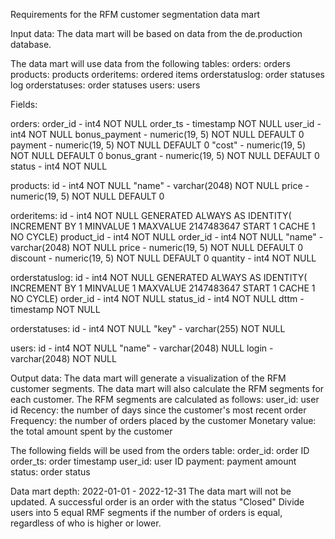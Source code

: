 Requirements for the RFM customer segmentation data mart

Input data:
The data mart will be based on data from the de.production database.

The data mart will use data from the following tables:
orders: orders
products: products
orderitems: ordered items
orderstatuslog: order statuses log
orderstatuses: order statuses
users: users

Fields:

orders:
    order_id - int4 NOT NULL
	order_ts - timestamp NOT NULL
	user_id - int4 NOT NULL
	bonus_payment - numeric(19, 5) NOT NULL DEFAULT 0
	payment - numeric(19, 5) NOT NULL DEFAULT 0
	"cost" - numeric(19, 5) NOT NULL DEFAULT 0
	bonus_grant - numeric(19, 5) NOT NULL DEFAULT 0
	status - int4 NOT NULL

products:
    id - int4 NOT NULL
	"name" - varchar(2048) NOT NULL
	price - numeric(19, 5) NOT NULL DEFAULT 0

orderitems:
    id - int4 NOT NULL GENERATED ALWAYS AS IDENTITY( INCREMENT BY 1 MINVALUE 1 MAXVALUE 2147483647 START 1 CACHE 1 NO CYCLE)
	product_id - int4 NOT NULL
	order_id - int4 NOT NULL
	"name" - varchar(2048) NOT NULL
	price - numeric(19, 5) NOT NULL DEFAULT 0
	discount - numeric(19, 5) NOT NULL DEFAULT 0
	quantity - int4 NOT NULL

orderstatuslog:
    id - int4 NOT NULL GENERATED ALWAYS AS IDENTITY( INCREMENT BY 1 MINVALUE 1 MAXVALUE 2147483647 START 1 CACHE 1 NO CYCLE)
	order_id - int4 NOT NULL
	status_id - int4 NOT NULL
	dttm - timestamp NOT NULL

orderstatuses:
    id - int4 NOT NULL
	"key" - varchar(255) NOT NULL

users:
    id - int4 NOT NULL
	"name" - varchar(2048) NULL
	login - varchar(2048) NOT NULL

Output data:
The data mart will generate a visualization of the RFM customer segments.
The data mart will also calculate the RFM segments for each customer.
The RFM segments are calculated as follows:
user_id: user id
Recency: the number of days since the customer's most recent order
Frequency: the number of orders placed by the customer
Monetary value: the total amount spent by the customer

The following fields will be used from the orders table:
    order_id: order ID
    order_ts: order timestamp
    user_id: user ID
    payment: payment amount
    status: order status

Data mart depth: 2022-01-01 - 2022-12-31
The data mart will not be updated.
A successful order is an order with the status "Closed"
Divide users into 5 equal RMF segments if the number of orders is equal, regardless of who is higher or lower.